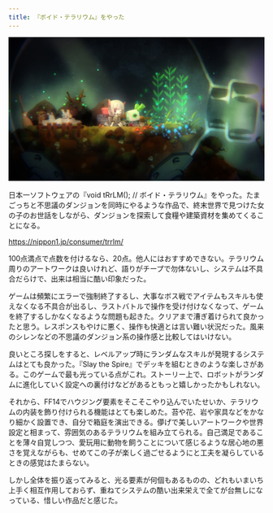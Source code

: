 ```yaml
---
title: 『ボイド・テラリウム』をやった
---
```


![](/images/2020-01-27-void-trrlm.jpg)

日本一ソフトウェアの『void tRrLM(); // ボイド・テラリウム』をやった。たまごっちと不思議のダンジョンを同時にやるような作品で、終末世界で見つけた女の子のお世話をしながら、ダンジョンを探索して食糧や建築資材を集めてくることになる。

https://nippon1.jp/consumer/trrlm/

100点満点で点数を付けるなら、20点。他人にはおすすめできない。テラリウム周りのアートワークは良いけれど、語りがチープで勿体ないし、システムは不具合だらけで、出来は相当に酷い印象だった。

ゲームは頻繁にエラーで強制終了するし、大事なボス戦でアイテムもスキルも使えなくなる不具合が出るし、ラストバトルで操作を受け付けなくなって、ゲームを終了するしかなくなるような問題も起きた。クリアまで漕ぎ着けられて良かったと思う。レスポンスもやけに悪く、操作も快適とは言い難い状況だった。風来のシレンなどの不思議のダンジョン系の操作感と比較してはいけない。

良いところ探しをすると、レベルアップ時にランダムなスキルが発現するシステムはとても良かった。『Slay the Spire』でデッキを組むときのような楽しさがある。このゲームで最も光っている点がこれ。ストーリー上で、ロボットがランダムに進化していく設定への裏付けなどがあるともっと嬉しかったかもしれない。

それから、FF14でハウジング要素をそこそこやり込んでいたせいか、テラリウムの内装を飾り付けられる機能はとても楽しめた。苔や花、岩や家具などをかなり細かく設置でき、自分で箱庭を演出できる。儚げで美しいアートワークや世界設定と相まって、雰囲気のあるテラリウムを組み立てられる。自己満足であることを薄々自覚しつつ、愛玩用に動物を飼うことについて感じるような居心地の悪さを覚えながらも、せめてこの子が楽しく過ごせるようにと工夫を凝らしているときの感覚はたまらない。

しかし全体を振り返ってみると、光る要素が何個もあるものの、どれもいまいち上手く相互作用しておらず、重ねてシステムの酷い出来栄えで全てが台無しになっている、惜しい作品だと感じた。
